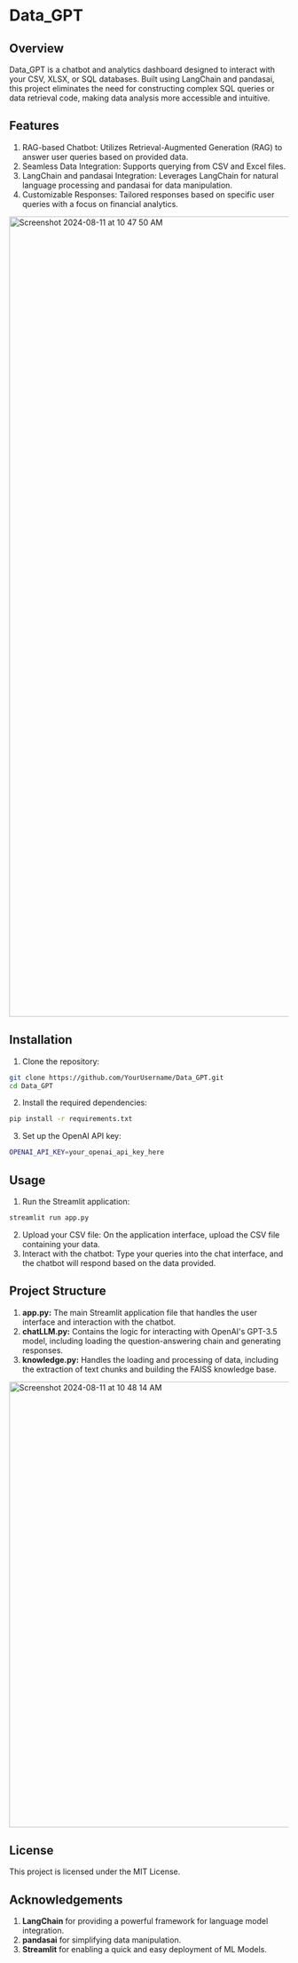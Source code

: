 # Data_GPT

## Overview
Data_GPT is a chatbot and analytics dashboard designed to interact with your CSV, XLSX, or SQL databases. Built using LangChain and pandasai, this project eliminates the need for constructing complex SQL queries or data retrieval code, making data analysis more accessible and intuitive.

## Features
1. RAG-based Chatbot: Utilizes Retrieval-Augmented Generation (RAG) to answer user queries based on provided data.
2. Seamless Data Integration: Supports querying from CSV and Excel files.
3. LangChain and pandasai Integration: Leverages LangChain for natural language processing and pandasai for data manipulation.
4. Customizable Responses: Tailored responses based on specific user queries with a focus on financial analytics.
<img width="1440" alt="Screenshot 2024-08-11 at 10 47 50 AM" src="https://github.com/user-attachments/assets/baa2fe1c-18dd-4c9a-b900-81c958c42047">


## Installation

1. Clone the repository:
  ```bash
git clone https://github.com/YourUsername/Data_GPT.git
cd Data_GPT
```
2. Install the required dependencies:
```bash
pip install -r requirements.txt
```

3. Set up the OpenAI API key:
```bash
OPENAI_API_KEY=your_openai_api_key_here
   ```

## Usage

1. Run the Streamlit application:
```bash
streamlit run app.py
```
2. Upload your CSV file: On the application interface, upload the CSV file containing your data.
3. Interact with the chatbot: Type your queries into the chat interface, and the chatbot will respond based on the data provided.

## Project Structure

1. **app.py:** The main Streamlit application file that handles the user interface and interaction with the chatbot.
2. **chatLLM.py:** Contains the logic for interacting with OpenAI's GPT-3.5 model, including loading the question-answering chain and generating responses.
3. **knowledge.py:** Handles the loading and processing of data, including the extraction of text chunks and building the FAISS knowledge base.

<img width="802" alt="Screenshot 2024-08-11 at 10 48 14 AM" src="https://github.com/user-attachments/assets/6513ecf9-c77e-43b6-92ed-3623f577fb7a">


## License

This project is licensed under the MIT License.

## Acknowledgements

1. **LangChain** for providing a powerful framework for language model integration.
2. **pandasai** for simplifying data manipulation.
3. **Streamlit** for enabling a quick and easy deployment of ML Models.


